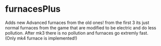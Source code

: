 # furnacesPlus
 Adds new Advanced furnaces from the old ones! from the first 3 its just normal furnaces from the game that are modified to be electric and do less pollution. After mk3 there is no pollution and furnaces go extremly fast. (Only mk4 furnace is implemented!)
